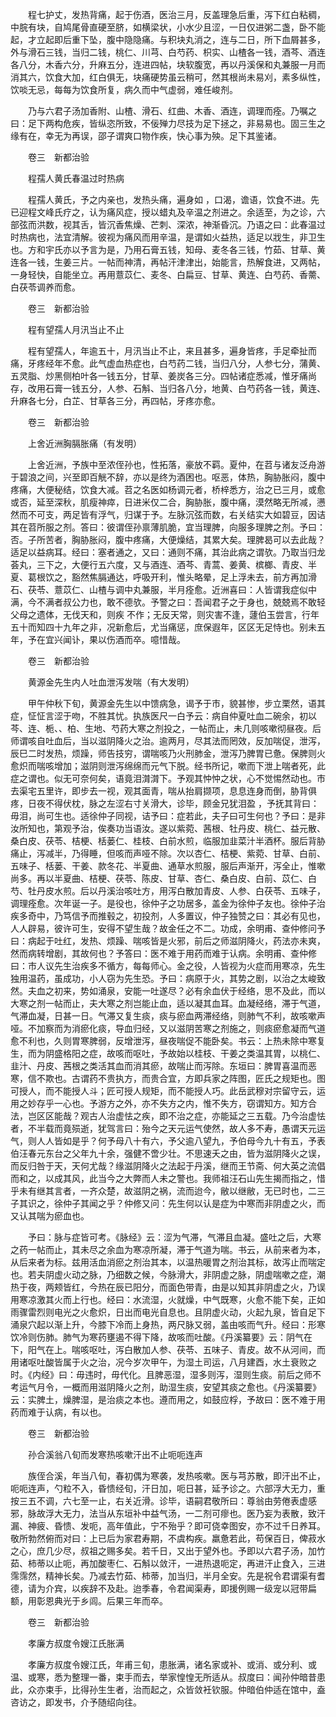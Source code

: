 <!-- { "loadSidebar": true } -->
　　程七护丈，发热背痛，起于伤酒，医治三月，反盖理急后重，泻下红白粘稠，中脘有块，自鸠尾骨直硬至脐，如横梁状，小水少且涩，一日仅进粥二盏，卧不能起，才立起即后重下坠，腹中隐隐痛。与积块丸消之，连与二日，所下血屑甚多，外与滑石三钱，当归二钱，桃仁、川芎、白芍药、枳实、山楂各一钱，酒芩、酒连各八分，木香六分，升麻五分，连进四帖，块软腹宽，再以丹溪保和丸兼服一月而消其六，饮食大加，红白俱无，块痛硬势虽云稍可，然其根尚未易刈，素多纵性，饮啖无忌，每每为饮食所复，病久而中气虚弱，难任峻剂。

　　乃与六君子汤加香附、山楂、滑石、红曲、木香、酒连，调理而痊。乃嘱之曰：足下两构危疾，皆纵恣所致，不佞殚力尽技为足下拯之，非易易也。固三生之缘有在，幸无为再误，邵子谓爽口物作疾，快心事为殃。足下其鉴诸。

　　卷三　新都治验

　　程孺人黄氏春温过时热病

　　程孺人黄氏，予之内亲也，发热头痛，遍身如 ，口渴，谵语，饮食不进。先已迎程文峰氏疗之，认为痛风症，授以蜡丸及辛温之剂进之。余适至，为之诊，六部弦而洪数，视其舌，皆沉香焦燥、芒刺、深浓，神渐昏沉。乃语之曰：此春温过时热病也，法宜清解。彼视为痛风而用辛温，是谓如火益热，适足以戕生，非卫生也。方和宇氏亦以予言为是，乃用石膏五钱，知母、麦冬各三钱，竹茹、甘草、黄连各一钱，生姜三片。一帖而神清，再帖汗津津出，始能言，热解食进，又两帖，一身轻快，自能坐立。再用薏苡仁、麦冬、白扁豆、甘草、黄连、白芍药、香薷、白茯苓调养而愈。

　　卷三　新都治验

　　程有望孺人月汛当止不止

　　程有望孺人，年逾五十，月汛当止不止，来且甚多，遍身皆疼，手足牵扯而痛，牙疼经年不愈。此气虚血热症也，白芍药二钱，当归八分，人参七分，蒲黄、五灵脂、炒黑侧柏叶各一钱五分，甘草、姜炭各三分。四帖诸症悉减，惟牙痛尚存，改用石膏一钱五分，人参、石斛、当归各八分，地黄、白芍药各一钱，黄连、升麻各七分，白芷、甘草各三分，再四帖，牙疼亦愈。

　　卷三　新都治验

　　上舍近洲胸膈胀痛（有发明）

　　上舍近洲，予族中至浓侄孙也，性拓落，豪放不羁。夏仲，在苕与诸友泛舟游于碧浪之间，兴至即百觥不辞，亦以是终为酒困也。呕恶，体热，胸胁胀闷，腹中疼痛，大便秘结，饮食大减。苕之名医如杨调元者，桥梓悉方，治之已三月，或愈或否，延至深秋，肌瘦神瘁，日进米仅二合，胸胁胀，腹中痛，漠然略无所减，懑然而不可支，两足皆有浮气，归谋于予。左脉沉弦而数，右关结实大如碧豆，因诘其在苕所服之剂。答曰：彼谓侄孙禀薄肌脆，宜当理脾，向服多理脾之剂。予曰：否。子所苦者，胸胁胀闷，腹中疼痛，大便燥结，其累大矣。理脾曷可以去此哉？适足以益病耳。经曰：塞者通之，又曰：通则不痛，其治此病之谓欤。乃取当归龙荟丸，三下之，大便行五六度，又与酒连、酒芩、青蒿、姜黄、槟榔、青皮、半夏、葛根饮之，豁然焦膈通达，呼吸开利，惟头略晕，足上浮未去，前方再加滑石、茯苓、薏苡仁、山楂与调中丸兼服，半月痊愈。近洲喜曰：人皆谓我症似中满，今不满者叔公力也，敢不德欤。予警之曰：吾闻君子之于身也，兢兢焉不敢轻父母之遗体，无伐天和，则疾 不作；无反天常，则灾害不逢，蘧伯玉尝言，行年五十而知四十九年之非，况新愈后，尤当痛惩，庶保遐年，区区无足恃也。别未五年，予在宜兴闻讣，果以伤酒而卒。噫惜哉。

　　卷三　新都治验

　　黄源金先生内人吐血泄泻发喘（有大发明）

　　甲午仲秋下旬，黄源金先生以中馈病急，谒予于市，貌甚惨，步立栗然，语其症，怔怔言涩于吻，不胜其忧。执族医尺一白予云：病自仲夏吐血二碗余，初以芩、连、栀、、柏、生地、芍药大寒之剂投之，一帖而止，未几则咳嗽彻昼夜。后师谓咳自吐血后，当以滋阴降火之治。逾两月，尽其法而罔效，反加喘促，泄泻，辰巳二时发热，烦躁，师告技穷，谓喘咳乃火刑肺金，泄泻乃脾胃已惫。保脾则火愈炽而喘咳增加；滋阴则泄泻绵绵而元气下脱。经书所记，嗽而下泄上喘者死，此症之谓也。似无可奈何矣，语竟泪潸潸下。予观其忡忡之状，心不觉惕然动也。市去渠宅五里许，即步去一视，观其面青，喘从抬肩撷项，息息连身而倒，胁背俱疼，日夜不得伏枕，脉之左涩右寸关滑大，诊毕，顾金兄犹泪盈 ，予抚其背曰：毋泪，尚可生也。适徐仲子同视，诘予曰：症若此，夫子曰可生何也？予曰：是非汝所知也，第观予治，俟奏功当语汝。遂以紫菀、茜根、牡丹皮、桃仁、益元散、桑白皮、茯苓、桔梗、栝蒌仁、桂枝、白前水煎，临服加韭菜汁半酒杯。服后背胁痛止，泻减半，乃得睡，但咳而声哑不除。次以杏仁、桔梗、紫菀、甘草、白前、五味子、栝蒌、干姜、款冬花、半夏曲、通草水煎服，服后声渐开，泻全止，惟嗽尚多。再以半夏曲、桔梗、茯苓、陈皮、甘草、杏仁、桑白皮、白前、苡仁、白芍、牡丹皮水煎。后以丹溪治咳吐方，用泻白散加青皮、人参、白茯苓、五味子，调理痊愈。次年诞一子。是役也，徐仲子之功居多，盖金为徐仲子友也。徐仲子治疾多奇中，乃笃信予而推毂之，初投剂，人多置议，仲子独赞之曰：其必有见也，人人辟易，彼许可生，安得不望生哉？故金任之不二。功成，余明甫、查仲修问予曰：病起于吐红，发热、烦躁、喘咳皆是火邪，前后之师滋阴降火，药法亦未爽，然而病转增剧，其故何也？予答曰：医不难于用药而难于认病。余明甫、查仲修曰：市人议先生治疾多不循方，每每师心。金之役，人皆视为火症而用寒凉，先生独用温药，虽成功，小人窃为先生恐。予曰：病原于火，其势之剧，以治之太峻致然。夫血之初来，势如涌泉，安能一吐遂尽？必有余血伏于经络，思不及此，而以大寒之剂一帖而止，夫大寒之剂岂能止血，适以凝其血耳。血凝经络，滞于气道，气滞血凝，日甚一日。气滞又复生痰，痰与瘀血两滞经络，则肺气不利，故咳嗽声哑。不加察而为消瘀化痰，导血归经，又以滋阴苦寒之剂施之，则痰瘀愈凝而气道愈不利也，久则胃寒脾弱，反增泄泻，昼夜喘促不能卧矣。书云：上热未除中寒复生，而为阴盛格阳之症，故咳而呕吐，予故始以桂枝、干姜之类温其胃，以桃仁、韭汁、丹皮、茜根之类活其血而消其瘀，故喘止而泻除。东垣曰：脾胃喜温而恶寒，信不欺也。古谓药不贵执方，而贵合宜，方即兵家之阵图，匠氏之规矩也。图可授人，而不能授人斗；匠可授人规矩，而不能授人巧。此岳武穆对宗留守云，运用之妙存乎一心也。予游方之外，亦不失方之内，惟不失方，窃谓知方。知方合法，岂区区能哉？观古人治虚怯之疾，即不治之症，亦能延之三五载。乃今治虚怯者，不半载而竟殒逝，犹驾言曰：殆今之天元运气使然，故人多不寿，愚谓天元运气，则人人皆如是乎？何予母八十有六，予父逾八望九，予伯母今九十有五，予表伯汪春元东台之父年九十余，强健不啻少壮。不思速夭之由，皆为滋阴降火之误，而反归咎于天，天何尤哉？缘滋阴降火之法起于丹溪，继而王节斋、何大英之流倡而和之，以成其风，此当今之大弊而人未之警也。我师祖汪石山先生揭而指之，惜乎未有继其言者，一齐众楚，故滋阴之祸，流而迨今，敝以继敝，无已时也，二三子其识之，徐仲子其闻之乎？仲修又问：先生何以认是症为中寒而非阴虚之火，而又认其喘为瘀血也。

　　予曰：脉与症皆可考。《脉经》云：涩为气滞，气滞且血凝。盛吐之后，大寒之药一帖而止，其未尽之余血为寒凉所凝，滞于气道为喘。书云，从前来者为本，从后来者为标。兹用活血消瘀之剂治其本，以温热暖胃之剂治其标，故泻止而喘定也。若夫阴虚火动之脉，乃细数之候，今脉滑大，非阴虚之脉，阴虚喘嗽之症，潮热于夜，两颊皆红，今热在辰已阳分，而面色带青，由是以知其非阴虚之火，乃误用寒凉激其火而上行也。经曰：水流湿，火就燥，中气既寒，火愈不能下矣，正如雨骤雷烈则电光之火愈炽，日出而电光自息也。且阴虚火动，火起九泉，皆自足下涌泉穴起以渐上升，今膝下冷而上身热，两尺脉又弱，盖由咳而气升。经曰：形寒饮冷则伤肺。肺气为寒药壅遏不得下降，故咳而吐酸。《丹溪纂要》云：阴气在下，阳气在上。喘咳呕吐，泻白散加人参、茯苓、五味子、青皮。故不从河间，而用诸呕吐酸皆属于火之治，况今岁次甲午，为湿土司运，八月建酉，水土衰败之时。《内经》曰：毋违时，毋代化。且脾恶湿，湿多则泻，湿则生痰。前后之师不考运气月令，一概而用滋阴降火之剂，助湿生痰，安望其痰之愈也。《丹溪纂要》云：实脾土，燥脾湿，是治痰之本也。遵而用之，如鼓应桴，予故曰：医不难于用药而难于认病，有以也。

　　卷三　新都治验

　　孙合溪翁八旬而发寒热咳嗽汗出不止呃呃连声

　　族侄合溪，年当八旬，春初偶为寒袭，发热咳嗽。医与芎苏散，即汗出不止，呃呃连声，勺粒不入，昏愦经旬，汗日加，呃日甚，延予诊之。六部浮大无力，重按三五不调，六七至一止，右关近滑。诊毕，语嗣君敬所曰：尊翁由劳倦表虚感邪，脉故浮大无力，法当从东垣补中益气汤，一二剂可瘳也。医乃妄为表散，致汗漏、神疲、昏愦、发呃，高年值此，宁不殆乎？即可侥幸图安，亦不过千日养耳。敬所勃然俯而对曰：上已后为家君寿期，不虞构疾。羸惫若此，苟保百日，俾菽水之心，庶几少尽，叔祖之赐多矣。若千日，又出于望外也。予即以六君子汤，加竹茹、柿蒂以止呃，再加酸枣仁、石斛以敛汗，一进热退呃定，再进汗止食入，三进霈霈然，精神长矣。乃减去竹茹、柿蒂，加当归，半月全安。先是祝令君谓渠有耆德，请为介宾，以疾辞不及赴。迨季春，令君闻渠寿，即援例赐一级宠以冠带扁额，用彰恩典光于乡闾。后果三年而卒。

　　卷三　新都治验

　　孝廉方叔度令嫂江氏胀满

　　孝廉方叔度令嫂江氏，年甫三旬，患胀满，诸名家或补、或消、或分利、或温、或寒，悉为整理一番，束手而去，举家惶惶无所适从。叔度曰：闻孙仲暗昔患此，众亦束手，比得孙生生者，治而起之，众皆敛衽钦服。仲暗伯仲适在馆中，盍咨访之，即发书，介予随绍向往。

